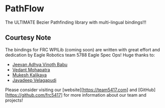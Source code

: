 # PathFlow
The ULTIMATE Bezier Pathfinding library with multi-lingual bindings!!!


## Courtesy Note
The bindings for FRC WPILib (coming soon) are written with great effort and dedication by Eagle Robotics team 5788 Eagle Spec Ops! Huge thanks to:
- [Jeevan Adhya Vinoth Babu](https://github.com/InvisibleTiger)
- [Vedant Mohapatra](https://github.com/Vedant-Mohapatra)
- [Mukesh Kalikaya](https://github.com/Mukesh-Kalikaya)
- [Jayadeep Velagapudi](https://github.com/Jkvelagapudi)

Please consider visiting our [website][https://team5417.com] and [GitHub][https://github.com/frc5417] for more information about our team and projects!
